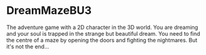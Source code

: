 # DreamMazeBU3
The adventure game with a 2D character in the 3D world. 
You are dreaming and your soul is trapped in the strange but beautiful dream. You need to find the centre of a maze by opening the doors and fighting the nightmares. But it's not the end...
